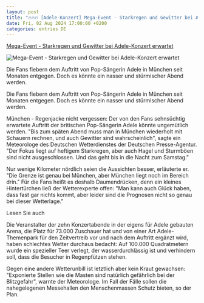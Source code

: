 ```yaml
---
layout: post
title: "🔥🔥🔥 [Adele-Konzert] Mega-Event - Starkregen und Gewitter bei Adele-Konzert erwartet"
date: Fri, 02 Aug 2024 17:00:00 +0200
categories: entries DE
---
```

[Mega-Event - Starkregen und Gewitter bei Adele-Konzert erwartet](https://www.schwarzwaelder-bote.de/inhalt.mega-event-starkregen-und-gewitter-bei-adele-konzert-erwartet.51d2571a-5106-4efb-a31d-3d941de32dc2.html)

![Mega-Event - Starkregen und Gewitter bei Adele-Konzert erwartet](https://www.schwarzwaelder-bote.de/media.media.1b3059d2-a964-455d-a98a-5d410b4d7796.16x9_1024.jpg)

Die Fans fiebern dem Auftritt von Pop-Sängerin Adele in München seit Monaten entgegen. Doch es könnte ein nasser und stürmischer Abend werden.

Die Fans fiebern dem Auftritt von Pop-Sängerin Adele in München seit Monaten entgegen. Doch es könnte ein nasser und stürmischer Abend werden.

München - Regenjacke nicht vergessen: Der von den Fans sehnsüchtig erwartete Auftritt der britischen Pop-Sängerin Adele könnte ungemütlich werden. "Bis zum späten Abend muss man in München wiederholt mit Schauern rechnen, und auch Gewitter sind wahrscheinlich", sagte ein Meteorologe des Deutschen Wetterdienstes der Deutschen Presse-Agentur. "Der Fokus liegt auf heftigem Starkregen, aber auch Hagel und Sturmböen sind nicht ausgeschlossen. Und das geht bis in die Nacht zum Samstag."

Nur wenige Kilometer nördlich seien die Aussichten besser, erläuterte er. "Die Grenze ist genau bei München, aber München liegt noch im Bereich drin." Für die Fans heißt es deshalb Daumendrücken, denn ein kleines Hintertürchen ließ der Wetterexperte offen: "Man kann auch Glück haben, dass fast gar nichts kommt, aber leider sind die Prognosen nicht so genau bei dieser Wetterlage."

Lesen Sie auch

Die Veranstalter der zehn Konzertabende in der eigens für Adele gebauten Arena, die Platz für 73.000 Zuschauer hat und von einer Art Adele-Themenpark für den Zeitvertreib vor und nach dem Auftritt ergänzt wird, haben schlechtes Wetter durchaus bedacht: Auf 100.000 Quadratmetern wurde ein spezieller Teer verlegt, der wasserdurchlässig ist und verhindern soll, dass die Besucher in Regenpfützen stehen.

Gegen eine andere Wetterunbill ist letztlich aber kein Kraut gewachsen: "Exponierte Stellen wie die Masten sind natürlich gefährlich bei der Blitzgefahr", warnte der Meteorologe. Im Fall der Fälle sollen die nahegelegenen Messehallen den Menschenmassen Schutz bieten, so der Plan.

